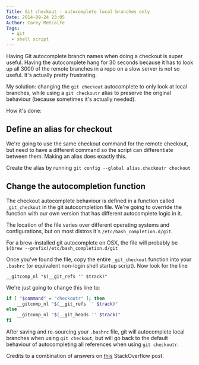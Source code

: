 ```yaml
---
Title: Git checkout - autocomplete local branches only
Date: 2014-09-24 23:05
Author: Carey Metcalfe
Tags:
  - git
  - shell script
---
```


Having Git autocomplete branch names when doing a checkout is super useful.
Having the autocomplete hang for 30 seconds because it has to look up all 3000
of the remote branches in a repo on a slow server is not so useful.
It's actually pretty frustrating.

My solution: changing the `git checkout` autocomplete to only look at local
branches, while using a `git checkoutr` alias to preserve the original
behaviour (because sometimes it's actually needed).

How it's done:

Define an alias for checkout
--------------------------------------------
We're going to use the same checkout command for the remote checkout, but need
to have a different command so the script can differentiate between them.
Making an alias does exactly this.

Create the alias by running `git config --global alias.checkoutr checkout`

Change the autocompletion function
----------------------------------
The checkout autocomplete behaviour is defined in a function called
`_git_checkout` in the git autocompletion file. We're going to override the
function with our own version that has different autocomplete logic in it.

The location of the file varies over different operating systems and
configurations, but on most distros it's `/etc/bash_completion.d/git`.

For a brew-installed git autocomplete on OSX, the file will probably be
`$(brew --prefix)/etc/bash_completion.d/git`

Once you've found the file, copy the entire `_git_checkout` function into your
`.bashrc` (or equivalent non-login shell startup script). Now look for the line

`__gitcomp_nl "$(__git_refs '' $track)"`

We're just going to change this line to:

```bash
if [ "$command" = "checkoutr" ]; then
    __gitcomp_nl "$(__git_refs '' $track)"
else
	__gitcomp_nl "$(__git_heads '' $track)"
fi
```

After saving and re-sourcing your `.bashrc` file, git will autocomplete local
branches when using `git checkout`, but will go back to the default behaviour
of autocompleting all references when using `git checkoutr`.

Credits to a combination of answers on [this](https://stackoverflow.com/questions/6623649/disable-auto-completion-of-remote-branches-in-git-bash) StackOverflow post.
